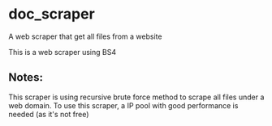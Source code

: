 # doc_scraper
A web scraper that get all files from a website

This is a web scraper using BS4

## Notes:
   This scraper is using recursive brute force method to scrape all files under a web domain.
   To use this scraper, a IP pool with good performance is needed (as it's not free)
